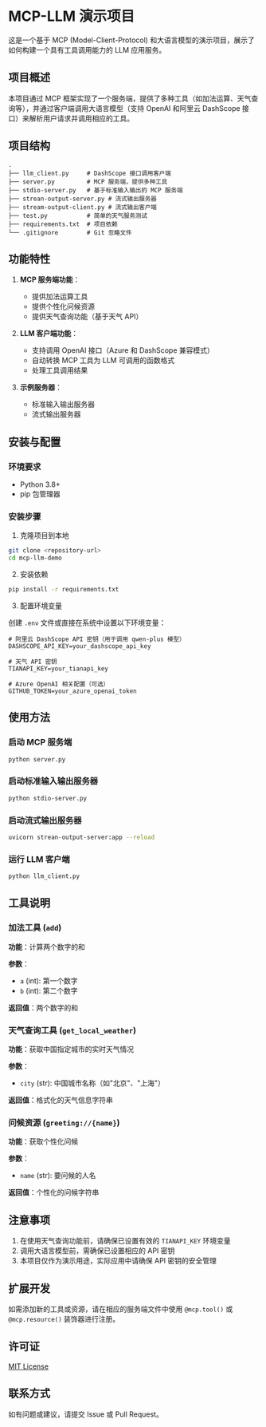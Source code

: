 # MCP-LLM 演示项目

这是一个基于 MCP (Model-Client-Protocol) 和大语言模型的演示项目，展示了如何构建一个具有工具调用能力的 LLM 应用服务。

## 项目概述

本项目通过 MCP 框架实现了一个服务端，提供了多种工具（如加法运算、天气查询等），并通过客户端调用大语言模型（支持 OpenAI 和阿里云 DashScope 接口）来解析用户请求并调用相应的工具。

## 项目结构

```
.
├── llm_client.py     # DashScope 接口调用客户端
├── server.py         # MCP 服务端，提供多种工具
├── stdio-server.py   # 基于标准输入输出的 MCP 服务端
├── strean-output-server.py # 流式输出服务器
├── stream-output-client.py # 流式输出客户端
├── test.py           # 简单的天气服务测试
├── requirements.txt  # 项目依赖
└── .gitignore        # Git 忽略文件
```

## 功能特性

1. **MCP 服务端功能**：
   - 提供加法运算工具
   - 提供个性化问候资源
   - 提供天气查询功能（基于天气 API）

2. **LLM 客户端功能**：
   - 支持调用 OpenAI 接口（Azure 和 DashScope 兼容模式）
   - 自动转换 MCP 工具为 LLM 可调用的函数格式
   - 处理工具调用结果

3. **示例服务器**：
   - 标准输入输出服务器
   - 流式输出服务器

## 安装与配置

### 环境要求

- Python 3.8+
- pip 包管理器

### 安装步骤

1. 克隆项目到本地

```bash
git clone <repository-url>
cd mcp-llm-demo
```

2. 安装依赖

```bash
pip install -r requirements.txt
```

3. 配置环境变量

创建 `.env` 文件或直接在系统中设置以下环境变量：

```
# 阿里云 DashScope API 密钥（用于调用 qwen-plus 模型）
DASHSCOPE_API_KEY=your_dashscope_api_key

# 天气 API 密钥
TIANAPI_KEY=your_tianapi_key

# Azure OpenAI 相关配置（可选）
GITHUB_TOKEN=your_azure_openai_token
```

## 使用方法

### 启动 MCP 服务端

```bash
python server.py
```

### 启动标准输入输出服务器

```bash
python stdio-server.py
```

### 启动流式输出服务器

```bash
uvicorn strean-output-server:app --reload
```

### 运行 LLM 客户端

```bash
python llm_client.py
```

## 工具说明

### 加法工具 (`add`)

**功能**：计算两个数字的和

**参数**：
- `a` (int): 第一个数字
- `b` (int): 第二个数字

**返回值**：两个数字的和

### 天气查询工具 (`get_local_weather`)

**功能**：获取中国指定城市的实时天气情况

**参数**：
- `city` (str): 中国城市名称（如"北京"、"上海"）

**返回值**：格式化的天气信息字符串

### 问候资源 (`greeting://{name}`)

**功能**：获取个性化问候

**参数**：
- `name` (str): 要问候的人名

**返回值**：个性化的问候字符串

## 注意事项

1. 在使用天气查询功能前，请确保已设置有效的 `TIANAPI_KEY` 环境变量
2. 调用大语言模型前，需确保已设置相应的 API 密钥
3. 本项目仅作为演示用途，实际应用中请确保 API 密钥的安全管理

## 扩展开发

如需添加新的工具或资源，请在相应的服务端文件中使用 `@mcp.tool()` 或 `@mcp.resource()` 装饰器进行注册。

## 许可证

[MIT License](LICENSE)

## 联系方式

如有问题或建议，请提交 Issue 或 Pull Request。
